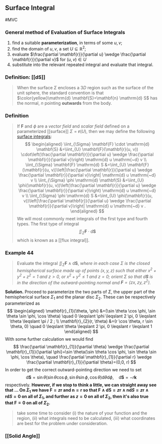 ## Surface Integral
#MVC 
### General method of Evaluation of Surface Integrals
1. find a suitable **parameterization**, in terms of some $u, v$;
2. find the domain of $u, v$, a set $U \subseteq \mathbb{R}^{2}$;
3. evaluate $\frac{\partial \mathbf{r}}{\partial u} \wedge \frac{\partial \mathbf{r}}{\partial v}$ for $(u, v) \in U$
4. substitute into the relevant repeated integral and evaluate that integral.
### Definition: [[dS]]
>When the surface $\Sigma$ encloses a $3 D$ region such as the surface of the unit sphere, the standard convention is that $\color{yellow}\mathrm{d} \mathbf{S}=\mathbf{n} \mathrm{d} S$ has the normal, $n$ pointing **outwards** from the body.
### Definition
>If $\mathbf{F}$ and $\phi$ are a *vector field* and *scalar field* defined on a parameterized [[surface]] $\Sigma=\mathbf{r}(U)$, then we may define the following [surface integrals](Surface%20Integral.md):
$$
\begin{aligned}
\iint_{\Sigma} \mathbf{F} \cdot \mathrm{d} \mathbf{S} &=\iint_{U} \mathbf{F}(\mathbf{r}(u, v)) \cdot\left(\frac{\partial \mathbf{r}}{\partial u} \wedge \frac{\partial \mathbf{r}}{\partial v}\right) \mathrm{d} u \mathrm{~d} v \\
\iint_{\Sigma} \mathbf{F} \mathrm{d} S &=\iint_{U} \mathbf{F}(\mathbf{r}(u, v))\left|\frac{\partial \mathbf{r}}{\partial u} \wedge \frac{\partial \mathbf{r}}{\partial v}\right| \mathrm{d} u \mathrm{~d} v \\
\iint_{\Sigma} \phi \mathrm{d} \mathbf{S} &=\iint_{U} \phi(\mathbf{r}(u, v))\left(\frac{\partial \mathbf{r}}{\partial u} \wedge \frac{\partial \mathbf{r}}{\partial v}\right) \mathrm{d} u \mathrm{~d} v \\
\iint_{\Sigma} \phi \mathrm{d} S &=\iint_{U} \phi(\mathbf{r}(u, v))\left|\frac{\partial \mathbf{r}}{\partial u} \wedge \frac{\partial \mathbf{r}}{\partial v}\right| \mathrm{d} u \mathrm{~d} v .
\end{aligned}
$$
We will most commonly meet integrals of the first type and fourth types. The first type of integral
$$
\iint_{\Sigma} \mathbf{F} \cdot \mathrm{d} \mathbf{S}
$$
which is known as a [[flux integral]].

### Example 44
>Evaluate the integral $\iint_{\Sigma} \mathbf{F} \wedge \mathrm{d} \mathbf{S}$,
*where in each case $\Sigma$ is the closed hemispherical surface made up of points $(x, y, z)$ such that either $x^{2}+y^{2}+z^{2}=1$ and $z>0$, or $x^{2}+y^{2} \leqslant 1$ and $z=0 ;$ 
orient $\Sigma$ so that $\mathrm{d} \mathbf{S}$ is in the direction of the outward-pointing normal and $\mathbf{F}=\left(z x, z y, z^{2}\right)$.*

**Solution.** Proceed to parameterize the two parts of $\Sigma$, the upper part of the hemispherical surface $\Sigma_{1}$ and the planar disc $\Sigma_{2}$. These can be respectively parameterized as
$$
\begin{aligned}
\mathbf{r}_{1}(\theta, \phi) &=(\sin \theta \cos \phi, \sin \theta \sin \phi, \cos \theta) \quad 0 \leqslant \phi \leqslant 2 \pi, 0 \leqslant \theta \leqslant \pi / 2 ; \\
\mathbf{r}_{2}(r, \theta) &=(r \cos \theta, r \sin \theta, 0) \quad 0 \leqslant \theta \leqslant 2 \pi, 0 \leqslant r \leqslant 1
\end{aligned}
$$
With some further calculation we would find
$$
\frac{\partial \mathbf{r}_{1}}{\partial \theta} \wedge \frac{\partial \mathbf{r}_{1}}{\partial \phi}=\sin \theta(\sin \theta \cos \phi, \sin \theta \sin \phi, \cos \theta), \quad \frac{\partial \mathbf{r}_{1}}{\partial r} \wedge \frac{\partial \mathbf{r}_{1}}{\partial \theta}=(0,0, r)
$$
In order to get the correct outward-pointing direction we need to set
$$
\mathrm{d} \mathbf{S}=\sin \theta(\sin \theta \cos \phi, \sin \theta \sin \phi, \cos \theta) \mathrm{d} \theta \mathrm{d} \phi, \quad \mathrm{d} \mathbf{S}=-r \mathbf{k}
$$
respectively. **However, if we stop to think a little, we can straight away see that ... On $\Sigma_{1}$ we have $\mathbf{F}=z \mathbf{r}$ and $\mathbf{n}=\mathbf{r}$ so that $\mathbf{F} \wedge \mathrm{d} \mathbf{S}=z \mathbf{r} \wedge \mathbf{n} \mathrm{d} S=z \mathbf{r} \wedge \mathbf{r} \mathrm{d} S=\mathbf{0}$ on all of $\Sigma_{1}$, and further as $z=0$ on all of $\Sigma_{2}$, then it's also true that $\mathbf{F}=\mathbf{0}$ on all of $\Sigma_{2}$.**

>take some time to consider 
>(i) the nature of your function and the region,
>(ii) what integrals need to be calculated,
>(iii) what coordinates are best for the problem under consideration.
### [[Solid Angle]]
